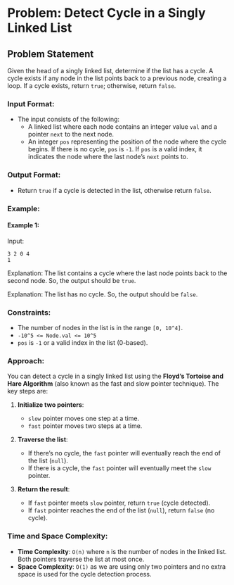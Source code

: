 # Problem: Detect Cycle in a Singly Linked List

## Problem Statement

Given the head of a singly linked list, determine if the list has a cycle. A cycle exists if any node in the list points back to a previous node, creating a loop. If a cycle exists, return `true`; otherwise, return `false`.

### Input Format:

- The input consists of the following:
  - A linked list where each node contains an integer value `val` and a pointer `next` to the next node.
  - An integer `pos` representing the position of the node where the cycle begins. If there is no cycle, `pos` is `-1`. If `pos` is a valid index, it indicates the node where the last node’s `next` points to.

### Output Format:

- Return `true` if a cycle is detected in the list, otherwise return `false`.

### Example:

#### Example 1:

Input:

```
3 2 0 4
1
```

Explanation:
The list contains a cycle where the last node points back to the second node.
So, the output should be `true`.

Explanation:
The list has no cycle.
So, the output should be `false`.

### Constraints:

- The number of nodes in the list is in the range `[0, 10^4]`.
- `-10^5 <= Node.val <= 10^5`
- `pos` is `-1` or a valid index in the list (0-based).

### Approach:

You can detect a cycle in a singly linked list using the **Floyd’s Tortoise and Hare Algorithm** (also known as the fast and slow pointer technique). The key steps are:

1. **Initialize two pointers**:

   - `slow` pointer moves one step at a time.
   - `fast` pointer moves two steps at a time.

2. **Traverse the list**:

   - If there’s no cycle, the `fast` pointer will eventually reach the end of the list (`null`).
   - If there is a cycle, the `fast` pointer will eventually meet the `slow` pointer.

3. **Return the result**:
   - If `fast` pointer meets `slow` pointer, return `true` (cycle detected).
   - If `fast` pointer reaches the end of the list (`null`), return `false` (no cycle).

### Time and Space Complexity:

- **Time Complexity**: `O(n)` where `n` is the number of nodes in the linked list. Both pointers traverse the list at most once.
- **Space Complexity**: `O(1)` as we are using only two pointers and no extra space is used for the cycle detection process.
